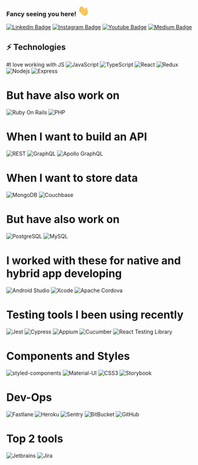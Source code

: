 ### Fancy seeing you here! <img src="https://github.com/gavmac/gavmac/blob/main/wave.gif" width="30px">


[![Linkedin Badge](https://img.shields.io/badge/-GavinMacken-blue?style=flat-square&logo=Linkedin&logoColor=white&link=https://www.linkedin.com/in/gavin-macken-42435498/)](https://www.linkedin.com/in/gavin-macken-42435498/)
[![Instagram Badge](https://img.shields.io/badge/-!!nerdy-purple?style=flat-square&logo=instagram&logoColor=white&link=https://www.instagram.com/notnotnerdy/)](https://www.instagram.com/notnotnerdy)
[![Youtube Badge](https://img.shields.io/badge/-GavMac-darkred?style=flat-square&logo=youtube&logoColor=white&link=https://www.youtube.com/channel/UCADv58l3HUsOu6c41I3oLVw)](https://www.youtube.com/channel/UCADv58l3HUsOu6c41I3oLVw)
[![Medium Badge](https://img.shields.io/badge/-@GavMac2010-03a57a?style=flat-square&labelColor=000000&logo=Medium&link=https://medium.com/@GavMac2010)](https://medium.com/@GavMac2010)

## ⚡ Technologies
#I love working with JS
![JavaScript](https://img.shields.io/badge/-JavaScript-black?style=flat-square&logo=javascript)
![TypeScript](https://img.shields.io/badge/-TypeScript-007ACC?style=flat-square&logo=typescript)
![React](https://img.shields.io/badge/-React-black?style=flat-square&logo=react)
![Redux](https://img.shields.io/badge/-Redux-black?style=flat-square&logo=redux)
![Nodejs](https://img.shields.io/badge/-Nodejs-black?style=flat-square&logo=Node.js)
![Express](https://img.shields.io/badge/-Express-blue?style=flat-square&logo=express)

# But have also work on
![Ruby On Rails](https://img.shields.io/badge/-Ruby%20On%20Rails-red?style=flat-square&logo=rubyonrails)
![PHP](https://img.shields.io/badge/-PHP-black?style=flat-square&logo=php)

# When I want to build an API
![REST](https://img.shields.io/badge/-RESTful%20API-black?style=flat-square&logo=rest)
![GraphQL](https://img.shields.io/badge/-GraphQL-E10098?style=flat-square&logo=graphql)
![Apollo GraphQL](https://img.shields.io/badge/-Apollo%20GraphQL-311C87?style=flat-square&logo=apollo-graphql)

# When I want to store data
![MongoDB](https://img.shields.io/badge/-MongoDB-black?style=flat-square&logo=mongodb)
![Couchbase](https://img.shields.io/badge/-Couchbase-red?style=flat-square&logo=couchbase)
# But have also work on
![PostgreSQL](https://img.shields.io/badge/-PostgreSQL-336791?style=flat-square&logo=postgresql)
![MySQL](https://img.shields.io/badge/-MySQL-black?style=flat-square&logo=mysql)

# I worked with these for native and hybrid app developing
![Android Studio](https://img.shields.io/badge/-Android%20Studio-black?style=flat-square&logo=androidstudio)
![Xcode](https://img.shields.io/badge/-Xcode-black?style=flat-square&logo=xcode)
![Apache Cordova](https://img.shields.io/badge/-Apache%20Cordova-black?style=flat-square&logo=apachecordova)

# Testing tools I been using recently
![Jest](https://img.shields.io/badge/-Jest-black?style=flat-square&logo=jest)
![Cypress](https://img.shields.io/badge/-Cypress-black?style=flat-square&logo=cypress)
![Appium](https://img.shields.io/badge/-Appium-blueviolet?style=flat-square)
![Cucumber](https://img.shields.io/badge/-Cucumber-success?style=flat-square&logo=cucumber)
![React Testing Library](https://img.shields.io/badge/-Test%20Library-blueviolet?style=flat-square&testinglibrary)

# Components and Styles
![styled-components](https://img.shields.io/badge/-styled%20components-ff69b4?style=flat-square&logo=styled-components)
![Material-UI](https://img.shields.io/badge/-Material%20UI-blue?style=flat-square&logo=materialui)
![CSS3](https://img.shields.io/badge/-CSS3-blue?style=flat-square&logo=css3)
![Storybook](https://img.shields.io/badge/-Storybook-ff69b4?style=flat-square&logo=storybook)

# Dev-Ops 
![Fastlane](https://img.shields.io/badge/-Fastlane-blue?style=flat-square&logo=fastlane)
![Heroku](https://img.shields.io/badge/-Heroku-430098?style=flat-square&logo=heroku)
![Sentry](https://img.shields.io/badge/-Sentry-blueviolet?style=flat-square&logo=sentry)
![BitBucket](https://img.shields.io/badge/-BitBucket-darkblue?style=flat-square&logo=bitbucket)
![GitHub](https://img.shields.io/badge/-GitHub-181717?style=flat-square&logo=github)


# Top 2 tools
![Jetbrains](https://img.shields.io/badge/-Jetbrains-blue?style=flat-square&logo=jetbrains)
![Jira](https://img.shields.io/badge/-Jira-blue?style=flat-square&logo=jira)



<!--
**gavmac/gavmac** is a ✨ _special_ ✨ repository because its `README.md` (this file) appears on your GitHub profile.

Here are some ideas to get you started:

- 🔭 I’m currently working on ...
- 🌱 I’m currently learning ...
- 👯 I’m looking to collaborate on ...
- 🤔 I’m looking for help with ...
- 💬 Ask me about ...
- 📫 How to reach me: ...
- 😄 Pronouns: ...
- ⚡ Fun fact: ...
-->

